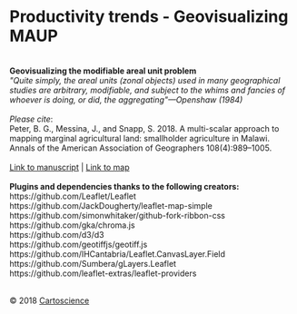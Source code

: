 # Productivity trends - Geovisualizing MAUP
<br>
<b>Geovisualizing the modifiable areal unit problem</b>
<br>
<i>"Quite simply, the areal units (zonal objects) used in many geographical studies are arbitrary, modifiable, and subject to the whims and fancies of whoever is doing, or did, the aggregating"—Openshaw (1984)</i>
<br>
<br>
<i>Please cite</i>:
<br>
Peter, B. G., Messina, J., and Snapp, S. 2018. A multi-scalar approach to mapping marginal agricultural land: smallholder agriculture in Malawi. Annals of the American Association of Geographers 108(4):989–1005.
<br>
<br>
<a href = "https://www.tandfonline.com/doi/abs/10.1080/24694452.2017.1403877?journalCode=raag21">Link to manuscript</a> | <a href = "https://cartoscience.github.io/geovis-maup/">Link to map</a>
<br>
<br>
<b>Plugins and dependencies thanks to the following creators:</b>	
<br>
https://github.com/Leaflet/Leaflet 
<br>
https://github.com/JackDougherty/leaflet-map-simple
<br>
https://github.com/simonwhitaker/github-fork-ribbon-css
<br>
https://github.com/gka/chroma.js	
<br>
https://github.com/d3/d3
<br>
https://github.com/geotiffjs/geotiff.js
<br>
https://github.com/IHCantabria/Leaflet.CanvasLayer.Field
<br>
https://github.com/Sumbera/gLayers.Leaflet
<br>
https://github.com/leaflet-extras/leaflet-providers 
<br><br>
	<p class="footer">&copy; 2018 <a target="_blank" rel="noopener noreferrer" href="https://cartoscience.com">Cartoscience</a></p>
